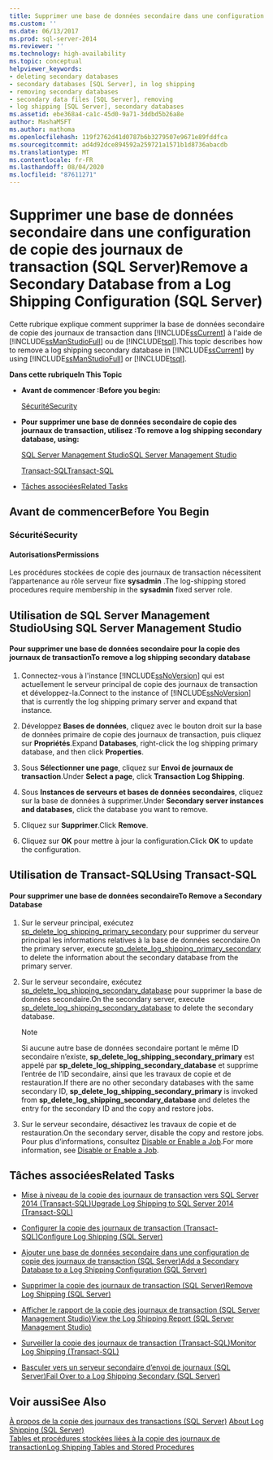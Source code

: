```yaml
---
title: Supprimer une base de données secondaire dans une configuration de la copie des journaux de transaction (SQL Server) | Microsoft Docs
ms.custom: ''
ms.date: 06/13/2017
ms.prod: sql-server-2014
ms.reviewer: ''
ms.technology: high-availability
ms.topic: conceptual
helpviewer_keywords:
- deleting secondary databases
- secondary databases [SQL Server], in log shipping
- removing secondary databases
- secondary data files [SQL Server], removing
- log shipping [SQL Server], secondary databases
ms.assetid: ebe368a4-ca1c-45d0-9a71-3ddbd5b26a8e
author: MashaMSFT
ms.author: mathoma
ms.openlocfilehash: 119f2762d41d0787b6b3279507e9671e89fddfca
ms.sourcegitcommit: ad4d92dce894592a259721a1571b1d8736abacdb
ms.translationtype: MT
ms.contentlocale: fr-FR
ms.lasthandoff: 08/04/2020
ms.locfileid: "87611271"
---
```

# <a name="remove-a-secondary-database-from-a-log-shipping-configuration-sql-server"></a><span data-ttu-id="9f78c-102">Supprimer une base de données secondaire dans une configuration de copie des journaux de transaction (SQL Server)</span><span class="sxs-lookup"><span data-stu-id="9f78c-102">Remove a Secondary Database from a Log Shipping Configuration (SQL Server)</span></span>
  <span data-ttu-id="9f78c-103">Cette rubrique explique comment supprimer la base de données secondaire de copie des journaux de transaction dans [!INCLUDE[ssCurrent](../../includes/sscurrent-md.md)] à l'aide de [!INCLUDE[ssManStudioFull](../../includes/ssmanstudiofull-md.md)] ou de [!INCLUDE[tsql](../../includes/tsql-md.md)].</span><span class="sxs-lookup"><span data-stu-id="9f78c-103">This topic describes how to remove a log shipping secondary database in [!INCLUDE[ssCurrent](../../includes/sscurrent-md.md)] by using [!INCLUDE[ssManStudioFull](../../includes/ssmanstudiofull-md.md)] or [!INCLUDE[tsql](../../includes/tsql-md.md)].</span></span>  
  
 <span data-ttu-id="9f78c-104">**Dans cette rubrique**</span><span class="sxs-lookup"><span data-stu-id="9f78c-104">**In This Topic**</span></span>  
  
-   <span data-ttu-id="9f78c-105">**Avant de commencer :**</span><span class="sxs-lookup"><span data-stu-id="9f78c-105">**Before you begin:**</span></span>  
  
     [<span data-ttu-id="9f78c-106">Sécurité</span><span class="sxs-lookup"><span data-stu-id="9f78c-106">Security</span></span>](#Security)  
  
-   <span data-ttu-id="9f78c-107">**Pour supprimer une base de données secondaire de copie des journaux de transaction, utilisez :**</span><span class="sxs-lookup"><span data-stu-id="9f78c-107">**To remove a log shipping secondary database, using:**</span></span>  
  
     [<span data-ttu-id="9f78c-108">SQL Server Management Studio</span><span class="sxs-lookup"><span data-stu-id="9f78c-108">SQL Server Management Studio</span></span>](#SSMSProcedure)  
  
     [<span data-ttu-id="9f78c-109">Transact-SQL</span><span class="sxs-lookup"><span data-stu-id="9f78c-109">Transact-SQL</span></span>](#TsqlProcedure)  
  
-   [<span data-ttu-id="9f78c-110">Tâches associées</span><span class="sxs-lookup"><span data-stu-id="9f78c-110">Related Tasks</span></span>](#RelatedTasks)  
  
##  <a name="before-you-begin"></a><a name="BeforeYouBegin"></a> <span data-ttu-id="9f78c-111">Avant de commencer</span><span class="sxs-lookup"><span data-stu-id="9f78c-111">Before You Begin</span></span>  
  
###  <a name="security"></a><a name="Security"></a> <span data-ttu-id="9f78c-112">Sécurité</span><span class="sxs-lookup"><span data-stu-id="9f78c-112">Security</span></span>  
  
####  <a name="permissions"></a><a name="Permissions"></a> <span data-ttu-id="9f78c-113">Autorisations</span><span class="sxs-lookup"><span data-stu-id="9f78c-113">Permissions</span></span>  
 <span data-ttu-id="9f78c-114">Les procédures stockées de copie des journaux de transaction nécessitent l’appartenance au rôle serveur fixe **sysadmin** .</span><span class="sxs-lookup"><span data-stu-id="9f78c-114">The log-shipping stored procedures require membership in the **sysadmin** fixed server role.</span></span>  
  
##  <a name="using-sql-server-management-studio"></a><a name="SSMSProcedure"></a> <span data-ttu-id="9f78c-115">Utilisation de SQL Server Management Studio</span><span class="sxs-lookup"><span data-stu-id="9f78c-115">Using SQL Server Management Studio</span></span>  
  
#### <a name="to-remove-a-log-shipping-secondary-database"></a><span data-ttu-id="9f78c-116">Pour supprimer une base de données secondaire pour la copie des journaux de transaction</span><span class="sxs-lookup"><span data-stu-id="9f78c-116">To remove a log shipping secondary database</span></span>  
  
1.  <span data-ttu-id="9f78c-117">Connectez-vous à l'instance [!INCLUDE[ssNoVersion](../../includes/ssnoversion-md.md)] qui est actuellement le serveur principal de copie des journaux de transaction et développez-la.</span><span class="sxs-lookup"><span data-stu-id="9f78c-117">Connect to the instance of [!INCLUDE[ssNoVersion](../../includes/ssnoversion-md.md)] that is currently the log shipping primary server and expand that instance.</span></span>  
  
2.  <span data-ttu-id="9f78c-118">Développez **Bases de données**, cliquez avec le bouton droit sur la base de données primaire de copie des journaux de transaction, puis cliquez sur **Propriétés**.</span><span class="sxs-lookup"><span data-stu-id="9f78c-118">Expand **Databases**, right-click the log shipping primary database, and then click **Properties**.</span></span>  
  
3.  <span data-ttu-id="9f78c-119">Sous **Sélectionner une page**, cliquez sur **Envoi de journaux de transaction**.</span><span class="sxs-lookup"><span data-stu-id="9f78c-119">Under **Select a page**, click **Transaction Log Shipping**.</span></span>  
  
4.  <span data-ttu-id="9f78c-120">Sous **Instances de serveurs et bases de données secondaires**, cliquez sur la base de données à supprimer.</span><span class="sxs-lookup"><span data-stu-id="9f78c-120">Under **Secondary server instances and databases**, click the database you want to remove.</span></span>  
  
5.  <span data-ttu-id="9f78c-121">Cliquez sur **Supprimer**.</span><span class="sxs-lookup"><span data-stu-id="9f78c-121">Click **Remove**.</span></span>  
  
6.  <span data-ttu-id="9f78c-122">Cliquez sur **OK** pour mettre à jour la configuration.</span><span class="sxs-lookup"><span data-stu-id="9f78c-122">Click **OK** to update the configuration.</span></span>  
  
##  <a name="using-transact-sql"></a><a name="TsqlProcedure"></a> <span data-ttu-id="9f78c-123">Utilisation de Transact-SQL</span><span class="sxs-lookup"><span data-stu-id="9f78c-123">Using Transact-SQL</span></span>  
  
#### <a name="to-remove-a-secondary-database"></a><span data-ttu-id="9f78c-124">Pour supprimer une base de données secondaire</span><span class="sxs-lookup"><span data-stu-id="9f78c-124">To Remove a Secondary Database</span></span>  
  
1.  <span data-ttu-id="9f78c-125">Sur le serveur principal, exécutez [sp_delete_log_shipping_primary_secondary](/sql/relational-databases/system-stored-procedures/sp-delete-log-shipping-primary-secondary-transact-sql) pour supprimer du serveur principal les informations relatives à la base de données secondaire.</span><span class="sxs-lookup"><span data-stu-id="9f78c-125">On the primary server, execute [sp_delete_log_shipping_primary_secondary](/sql/relational-databases/system-stored-procedures/sp-delete-log-shipping-primary-secondary-transact-sql) to delete the information about the secondary database from the primary server.</span></span>  
  
2.  <span data-ttu-id="9f78c-126">Sur le serveur secondaire, exécutez [sp_delete_log_shipping_secondary_database](/sql/relational-databases/system-stored-procedures/sp-delete-log-shipping-secondary-database-transact-sql) pour supprimer la base de données secondaire.</span><span class="sxs-lookup"><span data-stu-id="9f78c-126">On the secondary server, execute [sp_delete_log_shipping_secondary_database](/sql/relational-databases/system-stored-procedures/sp-delete-log-shipping-secondary-database-transact-sql) to delete the secondary database.</span></span>  
  
    > [!NOTE]  
    >  <span data-ttu-id="9f78c-127">Si aucune autre base de données secondaire portant le même ID secondaire n’existe, **sp_delete_log_shipping_secondary_primary** est appelé par **sp_delete_log_shipping_secondary_database** et supprime l’entrée de l’ID secondaire, ainsi que les travaux de copie et de restauration.</span><span class="sxs-lookup"><span data-stu-id="9f78c-127">If there are no other secondary databases with the same secondary ID, **sp_delete_log_shipping_secondary_primary** is invoked from **sp_delete_log_shipping_secondary_database** and deletes the entry for the secondary ID and the copy and restore jobs.</span></span>  
  
3.  <span data-ttu-id="9f78c-128">Sur le serveur secondaire, désactivez les travaux de copie et de restauration.</span><span class="sxs-lookup"><span data-stu-id="9f78c-128">On the secondary server, disable the copy and restore jobs.</span></span> <span data-ttu-id="9f78c-129">Pour plus d’informations, consultez [Disable or Enable a Job](../../ssms/agent/disable-or-enable-a-job.md).</span><span class="sxs-lookup"><span data-stu-id="9f78c-129">For more information, see [Disable or Enable a Job](../../ssms/agent/disable-or-enable-a-job.md).</span></span>  
  
##  <a name="related-tasks"></a><a name="RelatedTasks"></a> <span data-ttu-id="9f78c-130">Tâches associées</span><span class="sxs-lookup"><span data-stu-id="9f78c-130">Related Tasks</span></span>  
  
-   [<span data-ttu-id="9f78c-131">Mise à niveau de la copie des journaux de transaction vers SQL Server 2014 &#40;Transact-SQL&#41;</span><span class="sxs-lookup"><span data-stu-id="9f78c-131">Upgrade Log Shipping to SQL Server 2014 &#40;Transact-SQL&#41;</span></span>](upgrading-log-shipping-to-sql-server-2016-transact-sql.md)  
  
-   [<span data-ttu-id="9f78c-132">Configurer la copie des journaux de transaction &#40;Transact-SQL&#41;</span><span class="sxs-lookup"><span data-stu-id="9f78c-132">Configure Log Shipping &#40;SQL Server&#41;</span></span>](configure-log-shipping-sql-server.md)  
  
-   [<span data-ttu-id="9f78c-133">Ajouter une base de données secondaire dans une configuration de copie des journaux de transaction &#40;SQL Server&#41;</span><span class="sxs-lookup"><span data-stu-id="9f78c-133">Add a Secondary Database to a Log Shipping Configuration &#40;SQL Server&#41;</span></span>](add-a-secondary-database-to-a-log-shipping-configuration-sql-server.md)  
  
-   [<span data-ttu-id="9f78c-134">Supprimer la copie des journaux de transaction &#40;SQL Server&#41;</span><span class="sxs-lookup"><span data-stu-id="9f78c-134">Remove Log Shipping &#40;SQL Server&#41;</span></span>](remove-log-shipping-sql-server.md)  
  
-   [<span data-ttu-id="9f78c-135">Afficher le rapport de la copie des journaux de transaction &#40;SQL Server Management Studio&#41;</span><span class="sxs-lookup"><span data-stu-id="9f78c-135">View the Log Shipping Report &#40;SQL Server Management Studio&#41;</span></span>](view-the-log-shipping-report-sql-server-management-studio.md)  
  
-   [<span data-ttu-id="9f78c-136">Surveiller la copie des journaux de transaction &#40;Transact-SQL&#41;</span><span class="sxs-lookup"><span data-stu-id="9f78c-136">Monitor Log Shipping &#40;Transact-SQL&#41;</span></span>](monitor-log-shipping-transact-sql.md)  
  
-   [<span data-ttu-id="9f78c-137">Basculer vers un serveur secondaire d’envoi de journaux &#40;SQL Server&#41;</span><span class="sxs-lookup"><span data-stu-id="9f78c-137">Fail Over to a Log Shipping Secondary &#40;SQL Server&#41;</span></span>](fail-over-to-a-log-shipping-secondary-sql-server.md)  
  
## <a name="see-also"></a><span data-ttu-id="9f78c-138">Voir aussi</span><span class="sxs-lookup"><span data-stu-id="9f78c-138">See Also</span></span>  
 <span data-ttu-id="9f78c-139">[À propos de la copie des journaux des transactions &#40;SQL Server&#41;](about-log-shipping-sql-server.md) </span><span class="sxs-lookup"><span data-stu-id="9f78c-139">[About Log Shipping &#40;SQL Server&#41;](about-log-shipping-sql-server.md) </span></span>  
 [<span data-ttu-id="9f78c-140">Tables et procédures stockées liées à la copie des journaux de transaction</span><span class="sxs-lookup"><span data-stu-id="9f78c-140">Log Shipping Tables and Stored Procedures</span></span>](log-shipping-tables-and-stored-procedures.md)  
  
  
